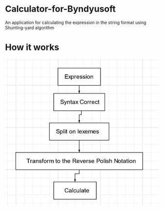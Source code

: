 # Calculator-for-Byndyusoft
An application for calculating the expression in the string format using Shunting-yard algorithm


# How it works
![Image alt](https://github.com/MannaNebesnaya/Calculator-for-Byndyusoft/blob/main/calculator%20schema.png)

